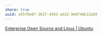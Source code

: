 ```yaml
---
share: true
uuid: a55f9e87-3627-4503-ad12-9e0748b12a50
---
```

[Enterprise Open Source and Linux | Ubuntu](https://ubuntu.com/)